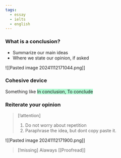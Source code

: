 ```yaml
---
tags:
  - essay
  - ielts
  - english
---
```

### What is a conclusion?
- Summarize our main ideas
- Where we state our opinion, if asked

![[Pasted image 20241112171044.png]]

### Cohesive device
Something like <span style="background:#affad1">In conclusion, To conclude</span>

### Reiterate your opinion

> [!attention] 
> 1. Do not worry about repetition
> 2. Paraphrase the idea, but dont copy paste it.

![[Pasted image 20241112171900.png]]

> [!missing] 
> Alaways [[Proofread]]

